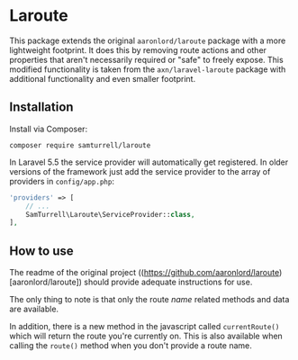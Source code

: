 # Laroute

This package extends the original `aaronlord/laroute` package with a more lightweight footprint. It does this by removing route actions and other properties that aren't necessarily required or "safe" to freely expose. This modified functionality is taken from the `axn/laravel-laroute` package with additional functionality and even smaller footprint.

## Installation

Install via Composer:

```
composer require samturrell/laroute
```

In Laravel 5.5 the service provider will automatically get registered.
In older versions of the framework just add the service provider
to the array of providers in `config/app.php`:

```php
'providers' => [
    // ...
    SamTurrell\Laroute\ServiceProvider::class,
],
```

## How to use

The readme of the original project ((https://github.com/aaronlord/laroute)[aaronlord/laroute]) should provide adequate instructions for use.

The only thing to note is that only the route *name* related methods and data are available.

In addition, there is a new method in the javascript called `currentRoute()` which will return the route you're currently on. This is also available when calling the `route()` method when you don't provide a route name.
